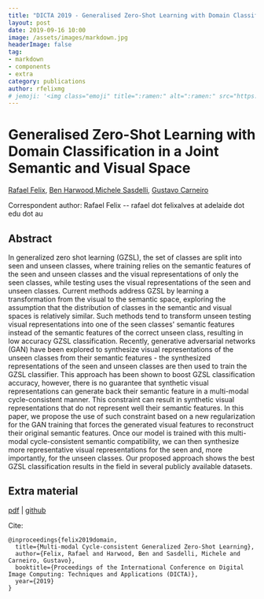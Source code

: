 ```yaml
---
title: "DICTA 2019 - Generalised Zero-Shot Learning with Domain Classification in a Joint Semantic and Visual Space"
layout: post
date: 2019-09-16 10:00
image: /assets/images/markdown.jpg
headerImage: false
tag:
- markdown
- components
- extra
category: publications
author: rfelixmg
# jemoji: '<img class="emoji" title=":ramen:" alt=":ramen:" src="https://assets.github.com/images/icons/emoji/unicode/1f35c.png" height="20" width="20" align="absmiddle">'
---
```


# Generalised Zero-Shot Learning with Domain Classification in a Joint Semantic and Visual Space

[Rafael Felix](http://rafafelix.com), [Ben Harwood](),[Michele Sasdelli](https://www.roboticvision.org/rv_person/michele-sasdelli/),  [Gustavo Carneiro](https://cs.adelaide.edu.au/~carneiro/)

Correspondent author: 
Rafael Felix  -- rafael dot felixalves at adelaide dot edu dot au

## Abstract

In generalized zero shot learning (GZSL), the set of classes are split into seen and unseen classes, where training relies on the semantic features of the seen and unseen classes and the visual representations of only the seen classes, while testing uses the visual representations of the seen and unseen classes. Current methods address GZSL by learning a transformation from the visual to the semantic space, exploring the assumption that the distribution of classes in the semantic and visual spaces is relatively similar. Such methods tend to transform unseen testing visual representations into one of the seen classes' semantic features instead of the semantic features of the correct unseen class, resulting in low accuracy GZSL classification. Recently, generative adversarial networks (GAN) have been explored to synthesize visual representations of the unseen classes from their semantic features - the synthesized representations of the seen and unseen classes are then used to train the GZSL classifier. This approach has been shown to boost GZSL classification accuracy, however, there is no guarantee that synthetic visual representations can generate back their semantic feature in a multi-modal cycle-consistent manner. This constraint can result in synthetic visual representations that do not represent well their semantic features. In this paper, we propose the use of such constraint based on a new regularization for the GAN training that forces the generated visual features to reconstruct their original semantic features. Once our model is trained with this multi-modal cycle-consistent semantic compatibility, we can then synthesize more representative visual representations for the seen and, more importantly, for the unseen classes. Our proposed approach shows the best GZSL classification results in the field in several publicly available datasets.

## Extra material

[pdf](https://arxiv.org/abs/1908.04930) 
|
[github](https://github.com/rfelixmg/domain-classification) 

Cite:
```
@inproceedings{felix2019domain,
  title={Multi-modal Cycle-consistent Generalized Zero-Shot Learning},
  author={Felix, Rafael and Harwood, Ben and Sasdelli, Michele and Carneiro, Gustavo},
  booktitle={Proceedings of the International Conference on Digital Image Computing: Techniques and Applications (DICTA)},
  year={2019}
}
```
